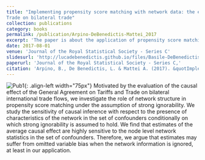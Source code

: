 ```yaml
---
title: "Implementing propensity score matching with network data: the effect of the General Agreement on Tariffs and
Trade on bilateral trade"
collection: publications
category: books
permalink: /publication/Arpino-DeBenedictis-Mattei_2017
excerpt: 'The paper is about the application of propensity score matching to trade networks.'
date: 2017-08-01
venue: 'Journal of the Royal Statistical Society - Series C'
slidesurl: 'http://lucadebenedictis.github.io/files/Basile-DeBenedictis-Durban-Fagian-Salido_2021 - Slides.pdf'
paperurl: 'Journal of the Royal Statistical Society - Series C,'
citation: 'Arpino, B., De Benedictis, L. & Mattei A. (2017). &quotImplementing propensity score matching with network data: the effect of the General Agreement on Tariffs and Trade on bilateral trade&quot; <i>Journal of the Royal Statistical Society - Series C</i>. 66(3), 537–554.'
---
```


![Pub1](/images/JRSSSC.png){: .align-left width="75px"} Motivated by the evaluation of the causal effect of the General Agreement on Tariffs and Trade on bilateral international trade flows, we investigate the role of network structure in propensity score matching under the assumption of strong ignorability. We study the sensitivity of causal inference with respect to the presence of characteristics of the network in the set of confounders conditionally on which strong ignorability is assumed to hold. We find that estimates of the average causal effect are highly sensitive to the node level network statistics in the set of confounders. Therefore, we argue that estimates may suffer from omitted variable bias when the network information is ignored, at least in our application.
